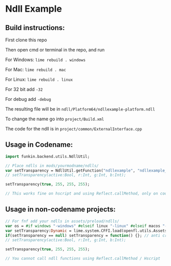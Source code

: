 # Ndll Example

## Build instructions:

First clone this repo

Then open cmd or terminal in the repo, and run

For Windows: `lime rebuild . windows`

For Mac: `lime rebuild . mac`

For Linux: `lime rebuild . linux`

For 32 bit add `-32`

For debug add `-debug`

The resulting file will be in `ndll/Platform64/ndllexample-platform.ndll`

To change the name go into `project/Build.xml`

The code for the ndll is in `project/common/ExternalInterface.cpp`

## Usage in Codename:

```hx
import funkin.backend.utils.NdllUtil;

// Place ndlls in mods/yourmodname/ndlls/
var setTransparency = NdllUtil.getFunction("ndllexample", "ndllexample_set_windows_transparent", 4);
// setTransparency(active:Bool, r:Int, g:Int, b:Int);

setTransparency(true, 255, 255, 255);

// This works fine on hscript and using Reflect.callMethod, only on codename tho
```

## Usage in non-codename projects:

```hx
// For fnf add your ndlls in assets/preload/ndlls/
var os = #if windows "-windows" #elseif linux "-linux" #elseif macos "-mac" #elseif android "-android" #elseif ios "-ios" #else "" #end;
var setTransparency:Dynamic = lime.system.CFFI.load(openfl.utils.Assets.getPath('assets/ndlls/ndllexample' + os + '.ndll'), "ndllexample_set_windows_transparent", 4);
if(setTransparency == null) setTransparency = function() {}; // anti crash
// setTransparency(active:Bool, r:Int, g:Int, b:Int);

setTransparency(true, 255, 255, 255);

// You cannot call ndll functions using Reflect.callMethod / Hscript
```

